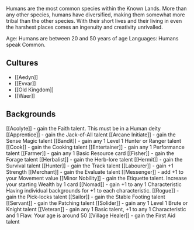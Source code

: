 Humans are the most common species within the Known Lands. More than any other species, humans have diversified, making them somewhat more tribal than the other species.
With their short lives and their living in even the harshest places comes an ingenuity and creativity unrivalled.

Age: Humans are between 20 and 50 years of age
Languages: Humans speak Common.

## Cultures
- [[Aedyn]]
- [[Evvar]]
- [[Old Kingdom]]
- [[Waer]]

## Backgrounds
[[Acolyte]] - gain the Faith talent. This must be in a Human deity
[[Apprentice]] - gain the Jack-of-All talent
[[Arcane Initiate]] - gain the Sense Magic talent
[[Bandit]] - gain any 1 Level 1 Hunter or Ranger talent
[[Cook]] - gain the Cooking talent
[[Entertainer]] - gain any 1 Performance talent
[[Farmer]] - gain any 1 Basic Resource card
[[Fisher]] - gain the Forage talent
[[Herbalist]] - gain the Herb-lore talent
[[Hermit]] - gain the Survival talent
[[Hunter]] - gain the Track talent
[[Labourer]] - gain +1 Strength
[[Merchant]] - gain the Evaluate talent
[[Messenger]] - add +1 to your Movement value
[[Minor Nobility]] - gain the Etiquette talent. Increase your starting Wealth by 1 card
[[Nomad]] - gain +1 to any 1 Characteristic Having individual backgrounds for +1 to each characteristic.
[[Rogue]] - gain the Pick-locks talent
[[Sailor]] - gain the Stable Footing talent
[[Servant]] - gain the Patching talent
[[Solider]] - gain any 1 Level 1 Brute or Knight talent
[[Veteran]] - gain any 1 Basic talent, +1 to any 1 Characteristic and 1 Flaw. Your age is around 50
[[Village Healer]] - gain the First Aid talent